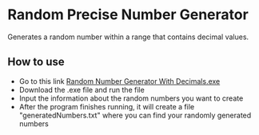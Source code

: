 # Random Precise Number Generator
 Generates a random number within a range that contains decimal values.

## How to use
 - Go to this link [Random Number Generator With Decimals.exe](https://github.com/araiyan/Random-Precise-Number-Generator/blob/main/x64/Release/Random%20Number%20Generator%20With%20Decimals.exe)
 - Download the .exe file and run the file
 - Input the information about the random numbers you want to create
 - After the program finishes running, it will create a file "generatedNumbers.txt" where you can find your randomly generated numbers

